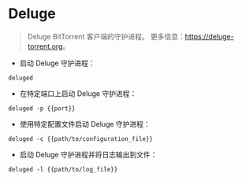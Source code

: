 # Deluge

> Deluge BitTorrent 客户端的守护进程。
> 更多信息：<https://deluge-torrent.org>。

- 启动 Deluge 守护进程：

`deluged`

- 在特定端口上启动 Deluge 守护进程：

`deluged -p {{port}}`

- 使用特定配置文件启动 Deluge 守护进程：

`deluged -c {{path/to/configuration_file}}`

- 启动 Deluge 守护进程并将日志输出到文件：

`deluged -l {{path/to/log_file}}`
